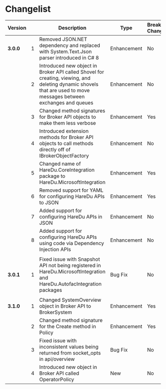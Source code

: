# Changelist

| Version | | Description | Type | Breaking Change? |
| --- | --- | --- | --- | --- |
| **3.0.0** | 1 | Removed JSON.NET dependency and replaced with System.Text.Json parser introduced in C# 8 | Enhancement | No |
| | 2 | Introduced new object in Broker API called Shovel for creating, viewing, and deleting dynamic shovels that are used to move messages between exchanges and queues | Enhancement | No |
| | 3 | Changed method signatures for Broker API objects to make them less verbose | Enhancement | Yes |
| | 4 | Introduced extension methods for Broker API objects to call methods directly off of IBrokerObjectFactory | Enhancement | No |
| | 5 | Changed name of HareDu.CoreIntegration package to HareDu.MicrosoftIntegration | Enhancement | Yes |
| | 6 | Removed support for YAML for configuring HareDu APIs to JSON | Enhancement | Yes |
| | 7 | Added support for configuring HareDu APIs in JSON | Enhancement | No |
| | 8 | Added support for configuring HareDu APIs using code via Dependency Injection APIs | Enhancement | No |
| | | | | |
| **3.0.1** | 1 | Fixed issue with Snapshot API not being registered in HareDu.MicrosoftIntegration and HareDu.AutofacIntegration packages | Bug Fix | No |
| | | | | |
| **3.1.0** | 1 | Changed SystemOverview object in Broker API to BrokerSystem | Enhancement | Yes |
| | 2 | Changed method signature for the Create method in Policy | Enhancement | Yes |
| | 3 | Fixed issue with inconsistent values being returned from socket_opts in api/overview | Bug Fix | No |
| | 4 | Introduced new object in Broker API called OperatorPolicy | New | No |

